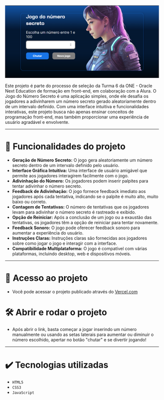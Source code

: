 ![IMAGEM](https://github.com/souzanac/jogo-numero-secreto/blob/main/src/img/design.png)

Este projeto é parte do processo de seleção da Turma 6 da ONE - Oracle Next Education de formação em front-end, em colaboração com a Alura. O Jogo do Número Secreto é uma aplicação simples, onde ele desafia os jogadores a adivinharem um número secreto gerado aleatoriamente dentro de um intervalo definido. Com uma interface intuitiva e funcionalidades interativas, este projeto busca não apenas ensinar conceitos de programação front-end, mas também proporcionar uma experiência de usuário agradável e envolvente.

---

# :hammer: Funcionalidades do projeto

- **Geração de Número Secreto:** O jogo gera aleatoriamente um número secreto dentro de um intervalo definido pelo usuário.
- **Interface Gráfica Intuitiva:** Uma interface de usuário amigável que permite aos jogadores interagirem facilmente com o jogo.
- **Adivinhação do Número:** Os jogadores podem inserir palpites para tentar adivinhar o número secreto.
- **Feedback de Adivinhação:** O jogo fornece feedback imediato aos jogadores após cada tentativa, indicando se o palpite é muito alto, muito baixo ou correto.
- **Contagem de Tentativas:** O número de tentativas que os jogadores levam para adivinhar o número secreto é rastreado e exibido.
- **Opção de Reiniciar:** Após a conclusão de um jogo ou a exaustão das tentativas, os jogadores têm a opção de reiniciar para tentar novamente.
- **Feedback Sonoro:** O jogo pode oferecer feedback sonoro para aumentar a experiência do usuário.
- **Instruções Claras:** Instruções claras são fornecidas aos jogadores sobre como jogar o jogo e interagir com a interface.
- **Compatibilidade Multiplataforma:** O jogo é compatível com várias plataformas, incluindo desktop, web e dispositivos móveis.

--- 

# 📁 Acesso ao projeto

- Você pode acessar o projeto publicado através do [Vercel.com](https://jogo-numero-secreto-mauve-eight.vercel.app/)

# 🛠️ Abrir e rodar o projeto

- Após abrir o link, basta começar a jogar inserindo um número manualmente ou usando as setas laterais para aumentar ou diminuir o número escolhido, apertar no botão "chutar" e se divertir jogando!

--- 

# ✔️ Tecnologias utilizadas

- ``HTML5``
- ``CSS3``
- ``JavaScript``
